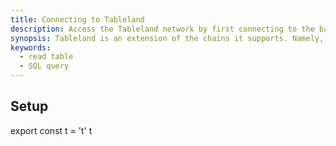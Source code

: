 ```yaml
---
title: Connecting to Tableland
description: Access the Tableland network by first connecting to the base chain.
synopsis: Tableland is an extension of the chains it supports. Namely, every table creation and write occurs through on-chain actions, so it is a requirement for every developer to connect and interact with a supported blockchain. From there, reads happen off-chain by way of directly accessing the Tableland node network.
keywords:
  - read table
  - SQL query
---
```


## Setup

export const t = 't'
t
